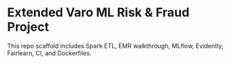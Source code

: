 # Extended Varo ML Risk & Fraud Project

This repo scaffold includes Spark ETL, EMR walkthrough, MLflow, Evidently, Fairlearn, CI, and Dockerfiles.
